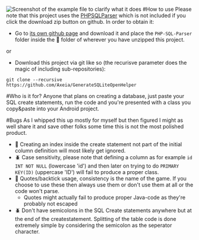 ![Screenshot of the example file to clarify what it does](https://puu.sh/upZn7/8cdc74509c.png)
#How to use
Please note that this project uses the [PHPSQLParser](https://github.com/greenlion/PHP-SQL-Parser) which is not included if you click the download zip button on github.
In order to obtain it:
* Go to [its own github page](https://github.com/greenlion/PHP-SQL-Parser) and download it and place the `PHP-SQL-Parser` folder inside the  :file_folder: folder of wherever you have unzipped this project.

or
* Download this project via git like so (the recurisve parameter does the magic of including sub-repositories): 
```
git clone --recursive https://github.com/Axeia/GenerateSQLiteOpenHelper
```

#Who is it for?
Anyone that plans on creating a database, just paste your SQL create statements, run the code and you're presented with a class you copy&paste into your Android project.

#Bugs 
As I whipped this up mostly for myself but then figured I might as well share it and save other folks some time this is not the most polished product.
* :bug: Creating an index inside the create statement not part of the initial column definition will most likely get ignored.
* :beetle: Case sensitivity, please note that defining a column as for example `id INT NOT NULL` (lowercase 'id') and then later on trying to do `PRIMARY KEY(ID)` (uppercase 'ID') will fail to produce a proper class.
* :bug: Quotes/backtick usage, consistency is the name of the game. If you choose to use these then always use them or don't use them at all or the code won't parse.
  * Quotes might actually fail to produce proper Java-code as they're probably not escaped
* :beetle: Don't have semicolons in the SQL Create statements anywhere but at the end of the createstatement. Splitting of the table code is done extremely simple by considering the semicolon as the seperator character. 
